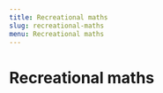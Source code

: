 ```yaml
---
title: Recreational maths
slug: recreational-maths
menu: Recreational maths
---
```


# Recreational maths